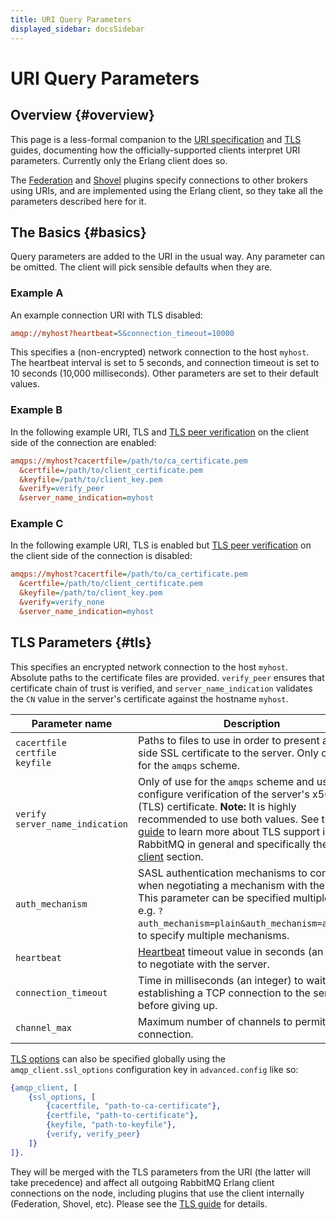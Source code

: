 ```yaml
---
title: URI Query Parameters
displayed_sidebar: docsSidebar
---
```

<!--
Copyright (c) 2005-2025 Broadcom. All Rights Reserved. The term "Broadcom" refers to Broadcom Inc. and/or its subsidiaries.

All rights reserved. This program and the accompanying materials
are made available under the terms of the under the Apache License,
Version 2.0 (the "License”); you may not use this file except in compliance
with the License. You may obtain a copy of the License at

https://www.apache.org/licenses/LICENSE-2.0

Unless required by applicable law or agreed to in writing, software
distributed under the License is distributed on an "AS IS" BASIS,
WITHOUT WARRANTIES OR CONDITIONS OF ANY KIND, either express or implied.
See the License for the specific language governing permissions and
limitations under the License.
-->

# URI Query Parameters

## Overview {#overview}

This page is a less-formal companion to the [URI specification](./uri-spec) and [TLS](./ssl) guides, documenting how the
officially-supported clients interpret URI parameters. Currently
only the Erlang client does so.

The [Federation](./federation-reference#upstreams)
and [Shovel](./shovel) plugins specify
connections to other brokers using URIs, and are implemented
using the Erlang client, so they take all the parameters
described here for it.

## The Basics {#basics}

Query parameters are added to the URI in the usual way. Any
parameter can be omitted. The client will pick sensible defaults
when they are.

### Example A

An example connection URI with TLS disabled:

```ini
amqp://myhost?heartbeat=5&connection_timeout=10000
```

This specifies a (non-encrypted) network connection to the host
`myhost`. The heartbeat interval is set to 5 seconds,
and connection timeout is set to 10 seconds (10,000 milliseconds).
Other parameters are set to their default values.

### Example B

In the following example URI, TLS and [TLS peer verification](./ssl#peer-verification) on the client side of the connection are enabled:

```ini
amqps://myhost?cacertfile=/path/to/ca_certificate.pem
  &certfile=/path/to/client_certificate.pem
  &keyfile=/path/to/client_key.pem
  &verify=verify_peer
  &server_name_indication=myhost
```

### Example C

In the following example URI, TLS is enabled but [TLS peer verification](./ssl#peer-verification) on the client side of the connection is disabled:

```ini
amqps://myhost?cacertfile=/path/to/ca_certificate.pem
  &certfile=/path/to/client_certificate.pem
  &keyfile=/path/to/client_key.pem
  &verify=verify_none
  &server_name_indication=myhost
```

## TLS Parameters {#tls}

This specifies an encrypted network connection to the host
`myhost`. Absolute paths to the certificate files
are provided. `verify_peer` ensures that certificate
chain of trust is verified, and `server_name_indication`
validates the `CN` value in the server's certificate
against the hostname `myhost`.

<table>
  <thead>
    <tr>
      <th>Parameter name</th>
      <th>Description</th>
    </tr>
  </thead>
  <tbody>
    <tr>
      <td>
      <code>cacertfile</code><br/>
      <code>certfile</code><br/>
      <code>keyfile</code>
      </td>
      <td>
      Paths to files to use in order to present a client-side SSL
      certificate to the server. Only of use for the
      <code>amqps</code> scheme.
      </td>
    </tr>
    <tr>
      <td>
      <code>verify</code><br/>
      <code>server_name_indication</code>
      </td>
      <td>
      Only of use for the <code>amqps</code> scheme and used to
      configure verification of the server's x509 (TLS)
      certificate. <b>Note:</b> It is highly recommended to use
      both values. See the <a href="./ssl">TLS guide</a> to
      learn more about TLS support in RabbitMQ in general and specifically the
      <a href="./ssl#erlang-client">Erlang client</a>
      section.
      </td>
    </tr>
    <tr>
      <td><code>auth_mechanism</code></td>
      <td>
      SASL authentication mechanisms to consider when negotiating
      a mechanism with the server. This parameter can be specified
      multiple times,
      e.g. <code>?auth_mechanism=plain&auth_mechanism=amqplain</code>,
      to specify multiple mechanisms.
      </td>
    </tr>
    <tr>
      <td><code>heartbeat</code></td>
      <td>
      <a href="./heartbeats">Heartbeat</a> timeout value in seconds (an integer)
      to negotiate with the server.
      </td>
    </tr>
    <tr>
      <td><code>connection_timeout</code></td>
      <td>
      Time in milliseconds (an integer) to wait while establishing a TCP connection
      to the server before giving up.
      </td>
    </tr>
    <tr>
      <td><code>channel_max</code></td>
      <td>
      Maximum number of channels to permit on this connection.
      </td>
    </tr>
  </tbody>
</table>

[TLS options](./ssl) can also be specified globally using the
`amqp_client.ssl_options` configuration key in `advanced.config` like so:

```erlang
{amqp_client, [
    {ssl_options, [
        {cacertfile, "path-to-ca-certificate"},
        {certfile, "path-to-certificate"},
        {keyfile, "path-to-keyfile"},
        {verify, verify_peer}
    ]}
]}.
```

They will be merged with the TLS parameters from the URI (the latter will take
precedence) and affect all outgoing RabbitMQ Erlang client connections on the
node, including plugins that use the client internally (Federation, Shovel,
etc). Please see the [TLS guide](./ssl) for details.
